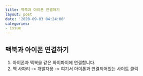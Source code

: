 ```yaml
---
title: 맥북과 아이폰 연결하기
layout: post
date: '2020-09-03 04:24:00'
categories:
- issue
---
```


## 맥북과 아이폰 연결하기

1. 아이폰과 맥북을 같은 와이파이에 연결합니다.
2. 맥 사파리 -> 개발자용 -> 여기서 아이폰과 연결되어있는 사이트 클릭
